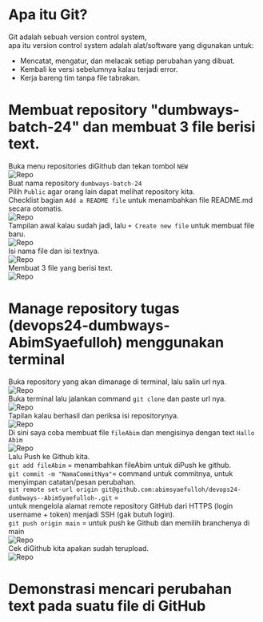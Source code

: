 # Apa itu Git?
Git adalah sebuah version control system,  
apa itu version control system adalah alat/software yang digunakan untuk:  
- Mencatat, mengatur, dan melacak setiap perubahan yang dibuat.  
- Kembali ke versi sebelumnya kalau terjadi error.  
- Kerja bareng tim tanpa file tabrakan.  

# Membuat repository "dumbways-batch-24" dan membuat 3 file berisi text. 
Buka menu repositories diGithub dan tekan tombol `NEW`  
![Repo](scr/Foto-1-0.png)  
Buat nama repository
`dumbways-batch-24`  
Pilih `Public` agar orang lain dapat melihat repository kita.  
Checklist bagian `Add a README file` untuk menambahkan file README.md secara otomatis.  
![Repo](scr/Foto-1-1.png)  
Tampilan awal kalau sudah jadi, lalu `+ Create new file` untuk membuat file baru.  
![Repo](scr/Foto-1-2.png)  
Isi nama file dan isi textnya.  
![Repo](scr/Foto-1-3.png)  
Membuat 3 file yang berisi text.  
![Repo](scr/Foto-1-4.png)  

# Manage repository tugas (devops24-dumbways-AbimSyaefulloh) menggunakan terminal  
Buka repository yang akan dimanage di terminal, lalu salin url nya.  
![Repo](scr/Foto-2-0.png)  
Buka terminal lalu jalankan command `git clone` dan paste url nya.  
![Repo](scr/Foto-2-1.png)  
Tapilan kalau berhasil dan periksa isi repositorynya.  
![Repo](scr/Foto-2-2.png)  
Di sini saya coba membuat file `fileAbim` dan mengisinya dengan text `Hallo Abim`  
![Repo](scr/Foto-2-3.png)  
Lalu Push ke Github kita.  
`git add fileAbim` = menambahkan fileAbim untuk diPush ke github.  
`git commit -m "NamaCommitNya"`= command untuk commitnya, untuk menyimpan catatan/pesan perubahan.  
`git remote set-url origin git@github.com:abimsyaefulloh/devops24-dumbways--AbimSyaefulloh-.git` =  
untuk mengelola alamat remote repository GitHub dari HTTPS (login username + token) menjadi SSH (gak butuh login).  
`git push origin main` = untuk push ke Github dan memilih branchenya di main  
![Repo](scr/Foto-2-4.png)  
Cek diGithub kita apakan sudah terupload.  
![Repo](scr/Foto-2-5.png)  

# Demonstrasi mencari perubahan text pada suatu file di GitHub
